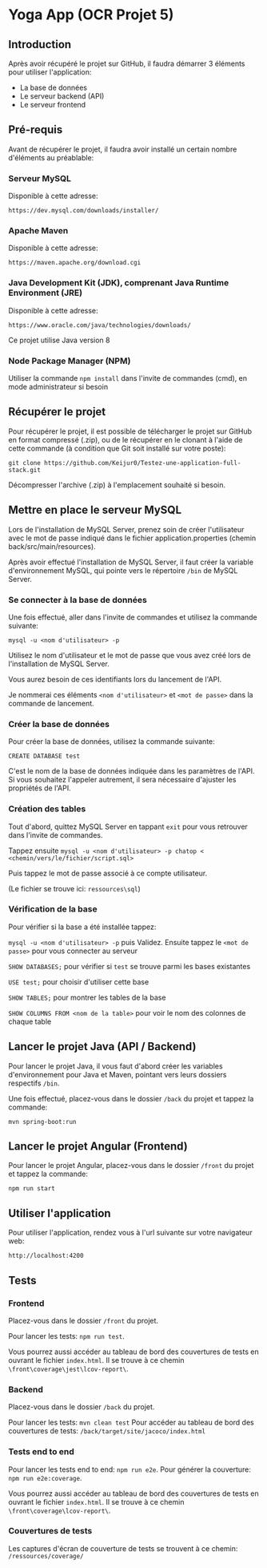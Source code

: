 # Yoga App (OCR Projet 5)

## Introduction
Après avoir récupéré le projet sur GitHub, il faudra démarrer 3 éléments pour utiliser l'application:
- La base de données
- Le serveur backend (API)
- Le serveur frontend

## Pré-requis
Avant de récupérer le projet, il faudra avoir installé un certain nombre d'éléments au préablable:

### Serveur MySQL
Disponible à cette adresse: 

`https://dev.mysql.com/downloads/installer/`

### Apache Maven
Disponible à cette adresse: 

`https://maven.apache.org/download.cgi`

### Java Development Kit (JDK), comprenant Java Runtime Environment (JRE)
Disponible à cette adresse: 

`https://www.oracle.com/java/technologies/downloads/`

Ce projet utilise Java version 8

### Node Package Manager (NPM)
Utiliser la commande `npm install` dans l'invite de commandes (cmd), en mode administrateur si besoin

## Récupérer le projet 
Pour récupérer le projet, il est possible de télécharger le projet sur GitHub en format compressé (.zip), ou de le récupérer en le clonant à l'aide de cette commande (à condition que Git soit installé sur votre poste): 

`git clone https://github.com/Keijur0/Testez-une-application-full-stack.git`

Décompresser l'archive (.zip) à l'emplacement souhaité si besoin.

## Mettre en place le serveur MySQL
Lors de l'installation de MySQL Server, prenez soin de créer l'utilisateur avec le mot de passe indiqué dans le fichier application.properties (chemin back/src/main/resources).

Après avoir effectué l'installation de MySQL Server, il faut créer la variable d'environnement MySQL, qui pointe vers le répertoire `/bin` de MySQL Server.

### Se connecter à la base de données
Une fois effectué, aller dans l'invite de commandes et utilisez la commande suivante:

`mysql -u <nom d'utilisateur> -p`

Utilisez le nom d'utilisateur et le mot de passe que vous avez créé lors de l'installation de MySQL Server.

Vous aurez besoin de ces identifiants lors du lancement de l'API. 

Je nommerai ces éléments `<nom d'utilisateur>` et  `<mot de passe>` dans la commande de lancement.

### Créer la base de données
Pour créer la base de données, utilisez la commande suivante:

`CREATE DATABASE test`

C'est le nom de la base de données indiquée dans les paramètres de l'API. Si vous souhaitez l'appeler autrement, il sera nécessaire d'ajuster les propriétés de l'API.

### Création des tables
Tout d'abord, quittez MySQL Server en tappant `exit` pour vous retrouver dans l'invite de commandes.

Tappez ensuite `mysql -u <nom d'utilisateur> -p chatop < <chemin/vers/le/fichier/script.sql>`

Puis tappez le mot de passe associé à ce compte utilisateur.

(Le fichier se trouve ici: `ressources\sql`)

### Vérification de la base
Pour vérifier si la base a été installée tappez:

`mysql -u <nom d'utilisateur> -p` puis Validez. Ensuite tappez le `<mot de passe>` pour vous connecter au serveur

`SHOW DATABASES;` pour vérifier si `test` se trouve parmi les bases existantes

`USE test;` pour choisir d'utiliser cette base

`SHOW TABLES;` pour montrer les tables de la base

`SHOW COLUMNS FROM <nom de la table>` pour voir le nom des colonnes de chaque table

## Lancer le projet Java (API / Backend)
Pour lancer le projet Java, il vous faut d'abord créer les variables d'environnement pour Java et Maven, pointant vers leurs dossiers respectifs `/bin`.

Une fois effectué, placez-vous dans le dossier `/back` du projet et tappez la commande:

`mvn spring-boot:run`

## Lancer le projet Angular (Frontend)
Pour lancer le projet Angular, placez-vous dans le dossier `/front` du projet et tappez la commande:

`npm run start`

## Utiliser l'application
Pour utiliser l'application, rendez vous à l'url suivante sur votre navigateur web: 

`http://localhost:4200`

## Tests

### Frontend
Placez-vous dans le dossier `/front` du projet.

Pour lancer les tests: `npm run test`.

Vous pourrez aussi accéder au tableau de bord des couvertures de tests en ouvrant le fichier `index.html`.
Il se trouve à ce chemin `\front\coverage\jest\lcov-report\`.

### Backend
Placez-vous dans le dossier `/back` du projet.

Pour lancer les tests: `mvn clean test`
Pour accéder au tableau de bord des couvertures de tests: `/back/target/site/jacoco/index.html`

### Tests end to end
Pour lancer les tests end to end: `npm run e2e`.
Pour générer la couverture: `npm run e2e:coverage`.

Vous pourrez aussi accéder au tableau de bord des couvertures de tests en ouvrant le fichier `index.html`.
Il se trouve à ce chemin `\front\coverage\lcov-report\`.

### Couvertures de tests
Les captures d'écran de couverture de tests se trouvent à ce chemin: `/ressources/coverage/`



